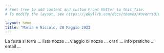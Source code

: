 ```yaml
---
# Feel free to add content and custom Front Matter to this file.
# To modify the layout, see https://jekyllrb.com/docs/themes/#overriding-theme-defaults

layout: home
title: "Maria e Niccolò, 20 Maggio 2023
---
```

La festa si terrà ... lista nozze ... viaggio di nozze ... orari ... info pratiche ... email ...
